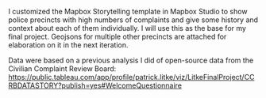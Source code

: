 I customized the Mapbox Storytelling template in Mapbox Studio to show police precincts with high numbers of complaints and give some history and context about each of them individually. I will use this as the base for my final project. Geojsons for multiple other precincts are attached for elaboration on it in the next iteration.

Data were based on a previous analysis I did of open-source data from the Civilian Complaint Review Board: https://public.tableau.com/app/profile/patrick.litke/viz/LitkeFinalProject/CCRBDATASTORY?publish=yes#WelcomeQuestionnaire 
